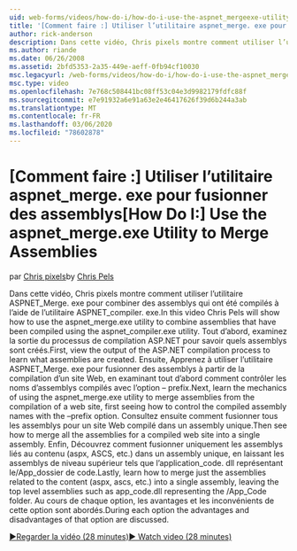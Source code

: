 ```yaml
---
uid: web-forms/videos/how-do-i/how-do-i-use-the-aspnet_mergeexe-utility-to-merge-assemblies
title: '[Comment faire :] Utiliser l’utilitaire aspnet_merge. exe pour fusionner des assemblys | Microsoft Docs'
author: rick-anderson
description: Dans cette vidéo, Chris pixels montre comment utiliser l’utilitaire aspnet_merge. exe pour combiner des assemblys qui ont été compilés à l’aide de l’aspnet_compiler. exe xplorateur...
ms.author: riande
ms.date: 06/26/2008
ms.assetid: 2bfd5353-2a35-449e-aeff-0fb94cf10030
msc.legacyurl: /web-forms/videos/how-do-i/how-do-i-use-the-aspnet_mergeexe-utility-to-merge-assemblies
msc.type: video
ms.openlocfilehash: 7e768c508441bc08ff53c04e3d9982179fdfc88f
ms.sourcegitcommit: e7e91932a6e91a63e2e46417626f39d6b244a3ab
ms.translationtype: MT
ms.contentlocale: fr-FR
ms.lasthandoff: 03/06/2020
ms.locfileid: "78602878"
---
```

# <a name="how-do-i-use-the-aspnet_mergeexe-utility-to-merge-assemblies"></a><span data-ttu-id="60292-103">[Comment faire :] Utiliser l’utilitaire aspnet_merge. exe pour fusionner des assemblys</span><span class="sxs-lookup"><span data-stu-id="60292-103">[How Do I:] Use the aspnet_merge.exe Utility to Merge Assemblies</span></span>

<span data-ttu-id="60292-104">par [Chris pixels](https://twitter.com/chrispels)</span><span class="sxs-lookup"><span data-stu-id="60292-104">by [Chris Pels](https://twitter.com/chrispels)</span></span>

<span data-ttu-id="60292-105">Dans cette vidéo, Chris pixels montre comment utiliser l’utilitaire ASPNET\_Merge. exe pour combiner des assemblys qui ont été compilés à l’aide de l’utilitaire ASPNET\_compiler. exe.</span><span class="sxs-lookup"><span data-stu-id="60292-105">In this video Chris Pels will show how to use the aspnet\_merge.exe utility to combine assemblies that have been compiled using the aspnet\_compiler.exe utility.</span></span> <span data-ttu-id="60292-106">Tout d’abord, examinez la sortie du processus de compilation ASP.NET pour savoir quels assemblys sont créés.</span><span class="sxs-lookup"><span data-stu-id="60292-106">First, view the output of the ASP.NET compilation process to learn what assemblies are created.</span></span> <span data-ttu-id="60292-107">Ensuite, Apprenez à utiliser l’utilitaire ASPNET\_Merge. exe pour fusionner des assemblys à partir de la compilation d’un site Web, en examinant tout d’abord comment contrôler les noms d’assemblys compilés avec l’option – prefix.</span><span class="sxs-lookup"><span data-stu-id="60292-107">Next, learn the mechanics of using the aspnet\_merge.exe utility to merge assemblies from the compilation of a web site, first seeing how to control the compiled assembly names with the –prefix option.</span></span> <span data-ttu-id="60292-108">Consultez ensuite comment fusionner tous les assemblys pour un site Web compilé dans un assembly unique.</span><span class="sxs-lookup"><span data-stu-id="60292-108">Then see how to merge all the assemblies for a compiled web site into a single assembly.</span></span> <span data-ttu-id="60292-109">Enfin, Découvrez comment fusionner uniquement les assemblys liés au contenu (aspx, ASCS, etc.) dans un assembly unique, en laissant les assemblys de niveau supérieur tels que l’application\_code. dll représentant le/App\_dossier de code.</span><span class="sxs-lookup"><span data-stu-id="60292-109">Lastly, learn how to merge just the assemblies related to the content (aspx, ascs, etc.) into a single assembly, leaving the top level assemblies such as app\_code.dll representing the /App\_Code folder.</span></span> <span data-ttu-id="60292-110">Au cours de chaque option, les avantages et les inconvénients de cette option sont abordés.</span><span class="sxs-lookup"><span data-stu-id="60292-110">During each option the advantages and disadvantages of that option are discussed.</span></span>

[<span data-ttu-id="60292-111">&#9654;Regarder la vidéo (28 minutes)</span><span class="sxs-lookup"><span data-stu-id="60292-111">&#9654; Watch video (28 minutes)</span></span>](https://channel9.msdn.com/Blogs/ASP-NET-Site-Videos/how-do-i-use-the-aspnet_mergeexe-utility-to-merge-assemblies)
